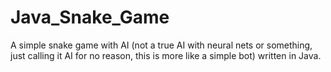 # Java_Snake_Game
A simple snake game with AI (not a true AI with neural nets or something, just calling it AI for no reason, this is more like a simple bot) written in Java.
